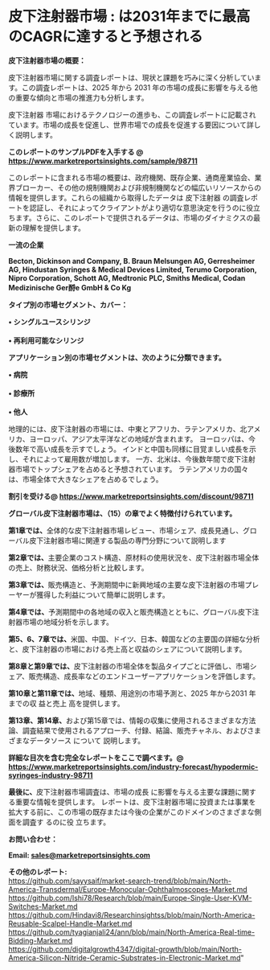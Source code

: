 # 皮下注射器市場 : は2031年までに最高のCAGRに達すると予想される

<strong><b>皮下注射器市場の概要：</b></strong>

皮下注射器市場に関する調査レポートは、現状と課題を巧みに深く分析しています。この調査レポートは、2025 年から 2031 年の市場の成長に影響を与える他の重要な傾向と市場の推進力も分析します。

皮下注射器 市場におけるテクノロジーの進歩も、この調査レポートに記載されています。市場の成長を促進し、世界市場での成長を促進する要因について詳しく説明します。

<strong>このレポートのサンプルPDFを入手する @ <a href=https://www.marketreportsinsights.com/sample/98711>https://www.marketreportsinsights.com/sample/98711</a></strong>

このレポートに含まれる市場の概要は、政府機関、既存企業、通商産業協会、業界ブローカー、その他の規制機関および非規制機関などの幅広いリソースからの情報を提供します。これらの組織から取得したデータは 皮下注射器 の調査レポートを認証し、それによってクライアントがより適切な意思決定を行うのに役立ちます。さらに、このレポートで提供されるデータは、市場のダイナミクスの最新の理解を提供します。

<strong>一流の企業</strong>

<strong><b>Becton, Dickinson and Company, B. Braun Melsungen AG, Gerresheimer AG, Hindustan Syringes & Medical Devices Limited, Terumo Corporation, Nipro Corporation, Schott AG, Medtronic PLC, Smiths Medical, Codan Medizinische Ger酹e GmbH & Co Kg</b></strong>

<strong><b>タイプ別の市場セグメント、カバー：</b></strong>

<strong>• シングルユースシリンジ<br><br>• 再利用可能なシリンジ</strong>

<strong><b>アプリケーション別の市場セグメントは、次のように分類できます。</b></strong>

<strong>• 病院<br><br>• 診療所<br><br>• 他人</strong>

 地理的には、皮下注射器の市場には、中東とアフリカ、ラテンアメリカ、北アメリカ、ヨーロッパ、アジア太平洋などの地域が含まれます。 ヨーロッパは、今後数年で高い成長を示すでしょう。 インドと中国も同様に目覚ましい成長を示し、それによって雇用数が増加します。 一方、北米は、今後数年間で皮下注射器市場でトップシェアを占めると予想されています。 ラテンアメリカの国々は、市場全体で大きなシェアを占めるでしょう。

<strong>割引を受ける@ <a href=https://www.marketreportsinsights.com/discount/98711>https://www.marketreportsinsights.com/discount/98711</a></strong>

<strong><b>グローバル皮下注射器市場は、（15）の章でよく特徴付けられています。</b></strong>

<strong><b>第</b></strong><strong><b>1章では、</b></strong>全体的な皮下注射器市場レビュー、市場シェア、成長見通し、グローバル皮下注射器市場に関連する製品の専門分野について説明します

<strong><b>第2章では、</b></strong>主要企業のコスト構造、原材料の使用状況を、皮下注射器市場全体の売上、財務状況、価格分析と比較します。

<strong><b>第3章では、</b></strong>販売構造と、予測期間中に新興地域の主要な皮下注射器の市場プレーヤーが獲得した利益について簡単に説明します。

<strong><b>第4章では、</b></strong>予測期間中の各地域の収入と販売構造とともに、グローバル皮下注射器市場の地域分析を示します。

<strong><b>第5、6、7章では、</b></strong>米国、中国、ドイツ、日本、韓国などの主要国の詳細な分析と、皮下注射器の市場における売上高と収益のシェアについて説明します。

<strong><b>第8章と第9章では、</b></strong>皮下注射器の市場全体を製品タイプごとに評価し、市場シェア、販売構造、成長率などのエンドユーザーアプリケーションを評価します。

<strong><b>第10章と第11章では、</b></strong>地域、種類、用途別の市場予測と、2025 年から2031 年までの収 益と売上 高を提供します。

<strong><b>第13章、第14章、</b></strong>および第15章では、情報の収集に使用されるさまざまな方法論、調査結果で使用されるアプローチ、付録、結論、販売チャネル、およびさまざまなデータソース について 説明します。

<strong>詳細な目次を含む完全なレポートをここで調べます。@ <a href=https://www.marketreportsinsights.com/industry-forecast/hypodermic-syringes-industry-98711>https://www.marketreportsinsights.com/industry-forecast/hypodermic-syringes-industry-98711</a></strong>

<strong><b>最後に、</b></strong>皮下注射器市場調査は、市場の成長 に影響を</a>与える主要な課題に関する重要な情報を提供します。 レポートは、皮下注射器市場に投資または事業を拡大する前に、この市場の既存または今後の企業がこのドメインのさまざまな側面を調査す るのに役 立ちます。

<strong><b>お問い合わせ：</b></strong>

<strong>Email: </strong><a href=mailto:sales@marketreportsinsights.com><strong>sales@marketreportsinsights.com</strong></a>

<strong>その他のレポート:</strong>
<br>
<a href=https://github.com/sayysaif/market-search-trend/blob/main/North-America-Transdermal/Europe-Monocular-Ophthalmoscopes-Market.md>https://github.com/sayysaif/market-search-trend/blob/main/North-America-Transdermal/Europe-Monocular-Ophthalmoscopes-Market.md</a>
<br>
<a href=https://github.com/Ishi78/Research/blob/main/Europe-Single-User-KVM-Switches-Market.md>https://github.com/Ishi78/Research/blob/main/Europe-Single-User-KVM-Switches-Market.md</a>
<br>
<a href=https://github.com/Hindavi8/Researchinsightss/blob/main/North-America-Reusable-Scalpel-Handle-Market.md>https://github.com/Hindavi8/Researchinsightss/blob/main/North-America-Reusable-Scalpel-Handle-Market.md</a>
<br>
<a href=https://github.com/tyagianjali24/ann/blob/main/North-America-Real-time-Bidding-Market.md>https://github.com/tyagianjali24/ann/blob/main/North-America-Real-time-Bidding-Market.md</a>
<br>
<a href=https://github.com/digitalgrowth4347/digital-growth/blob/main/North-America-Silicon-Nitride-Ceramic-Substrates-in-Electronic-Market.md>https://github.com/digitalgrowth4347/digital-growth/blob/main/North-America-Silicon-Nitride-Ceramic-Substrates-in-Electronic-Market.md</a>"
